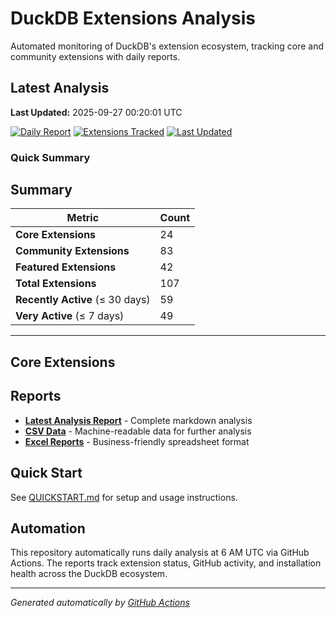 # DuckDB Extensions Analysis

Automated monitoring of DuckDB's extension ecosystem, tracking core and community extensions with daily reports.

## Latest Analysis

**Last Updated:** 2025-09-27 00:20:01 UTC

[![Daily Report](https://img.shields.io/badge/Daily%20Report-Active-green)](./reports/latest.md)
[![Extensions Tracked](https://img.shields.io/badge/Extensions%20Tracked-107-blue)](./reports/latest.md)
[![Last Updated](https://img.shields.io/badge/Last%20Updated-2025-09-27%2000:20:01%20UTC-lightgrey)](./reports/latest.md)

### Quick Summary

## Summary

| **Metric** | **Count** |
|------------|-----------|
| **Core Extensions** | 24 |
| **Community Extensions** | 83 |
| **Featured Extensions** | 42 |
| **Total Extensions** | 107 |
| **Recently Active** (≤ 30 days) | 59 |
| **Very Active** (≤ 7 days) | 49 |


---
## Core Extensions


## Reports

- **[Latest Analysis Report](./reports/latest.md)** - Complete markdown analysis
- **[CSV Data](./reports/)** - Machine-readable data for further analysis  
- **[Excel Reports](./reports/)** - Business-friendly spreadsheet format

## Quick Start

See [QUICKSTART.md](./QUICKSTART.md) for setup and usage instructions.

## Automation

This repository automatically runs daily analysis at 6 AM UTC via GitHub Actions.
The reports track extension status, GitHub activity, and installation health across the DuckDB ecosystem.

---
*Generated automatically by [GitHub Actions](.github/workflows/daily-extensions-report.yml)*
